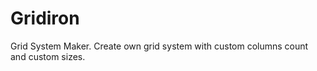 Gridiron
========

Grid System Maker. Create own grid system with custom columns count and custom sizes. 
